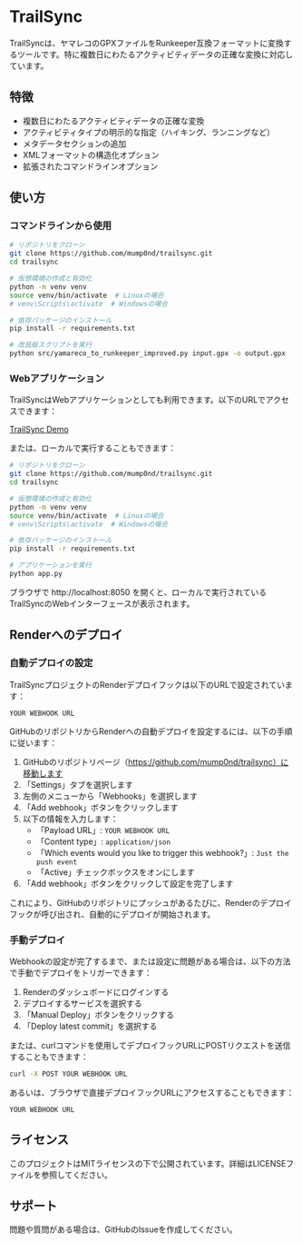 # TrailSync

TrailSyncは、ヤマレコのGPXファイルをRunkeeper互換フォーマットに変換するツールです。特に複数日にわたるアクティビティデータの正確な変換に対応しています。

## 特徴

- 複数日にわたるアクティビティデータの正確な変換
- アクティビティタイプの明示的な指定（ハイキング、ランニングなど）
- メタデータセクションの追加
- XMLフォーマットの構造化オプション
- 拡張されたコマンドラインオプション

## 使い方

### コマンドラインから使用

```bash
# リポジトリをクローン
git clone https://github.com/mump0nd/trailsync.git
cd trailsync

# 仮想環境の作成と有効化
python -m venv venv
source venv/bin/activate  # Linuxの場合
# venv\Scripts\activate  # Windowsの場合

# 依存パッケージのインストール
pip install -r requirements.txt

# 改良版スクリプトを実行
python src/yamareco_to_runkeeper_improved.py input.gpx -o output.gpx
```

### Webアプリケーション

TrailSyncはWebアプリケーションとしても利用できます。以下のURLでアクセスできます：

[TrailSync Demo](https://trailsync-ziew.onrender.com)

または、ローカルで実行することもできます：

```bash
# リポジトリをクローン
git clone https://github.com/mump0nd/trailsync.git
cd trailsync

# 仮想環境の作成と有効化
python -m venv venv
source venv/bin/activate  # Linuxの場合
# venv\Scripts\activate  # Windowsの場合

# 依存パッケージのインストール
pip install -r requirements.txt

# アプリケーションを実行
python app.py
```

ブラウザで http://localhost:8050 を開くと、ローカルで実行されているTrailSyncのWebインターフェースが表示されます。

## Renderへのデプロイ

### 自動デプロイの設定

TrailSyncプロジェクトのRenderデプロイフックは以下のURLで設定されています：

```
YOUR WEBHOOK URL
```

GitHubのリポジトリからRenderへの自動デプロイを設定するには、以下の手順に従います：

1. GitHubのリポジトリページ（https://github.com/mump0nd/trailsync）に移動します
2. 「Settings」タブを選択します
3. 左側のメニューから「Webhooks」を選択します
4. 「Add webhook」ボタンをクリックします
5. 以下の情報を入力します：
   - 「Payload URL」: `YOUR WEBHOOK URL`
   - 「Content type」: `application/json`
   - 「Which events would you like to trigger this webhook?」: `Just the push event`
   - 「Active」チェックボックスをオンにします
6. 「Add webhook」ボタンをクリックして設定を完了します

これにより、GitHubのリポジトリにプッシュがあるたびに、Renderのデプロイフックが呼び出され、自動的にデプロイが開始されます。

### 手動デプロイ

Webhookの設定が完了するまで、または設定に問題がある場合は、以下の方法で手動でデプロイをトリガーできます：

1. Renderのダッシュボードにログインする
2. デプロイするサービスを選択する
3. 「Manual Deploy」ボタンをクリックする
4. 「Deploy latest commit」を選択する

または、curlコマンドを使用してデプロイフックURLにPOSTリクエストを送信することもできます：

```bash
curl -X POST YOUR WEBHOOK URL
```

あるいは、ブラウザで直接デプロイフックURLにアクセスすることもできます：

```
YOUR WEBHOOK URL
```

## ライセンス

このプロジェクトはMITライセンスの下で公開されています。詳細はLICENSEファイルを参照してください。

## サポート

問題や質問がある場合は、GitHubのIssueを作成してください。